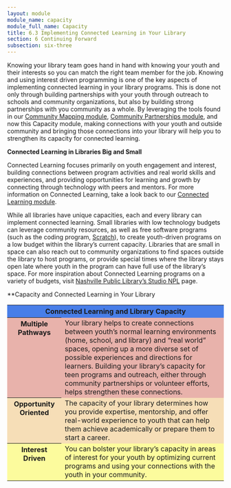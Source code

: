 ```yaml
---
layout: module
module_name: capacity
module_full_name: Capacity
title: 6.3 Implementing Connected Learning in Your Library
section: 6 Continuing Forward
subsection: six-three
---
```


Knowing your library team goes hand in hand with knowing your youth and their interests so you can match the right team member for the job. Knowing and using interest driven programming is one of the key aspects of implementing connected learning in your library programs. This is done not only through building partnerships with your youth through outreach to schools and community organizations, but also by building strong partnerships with you community as a whole. By leveraging the tools found in our <a href="{{site.url}}{{site.baseurl}}/communitymapping/index.md">Community Mapping module</a>, <a href="{{site.url}}{{site.baseurl}}/communitypartnerships/index.md">Community Partnerships module</a>, and now this Capacity module, making connections with your youth and outside community and bringing those connections into your library will help you to strengthen its capacity for connected learning. 

**Connected Learning in Libraries Big and Small**

Connected Learning focuses primarily on youth engagement and interest, building connections between program activities and real world skills and experiences, and providing opportunities for learning and growth by connecting through technology with peers and mentors. For more information on Connected Learning, take a look back to our <a href="{{site.url}}{{site.baseurl}}/connectedlearning/index.md">Connected Learning module</a>. 

While all libraries have unique capacities, each and every library can implement connected learning. Small libraries with low technology budgets can leverage community resources, as well as free software programs (such as the coding program, <a href="https://scratch.mit.edu/">Scratch</a>), to create youth-driven programs on a low budget within the library’s current capacity. Libraries that are small in space can also reach out to community organizations to find spaces outside the library to host programs, or provide special times where the library stays open late where youth in the program can have full use of the library’s space. For more inspiration about Connected Learning programs on a variety of budgets, visit <a href="http://nashvillepubliclibrary.org/studionpl/">Nashville Public Library’s Studio NPL</a> page. 

**Capacity and Connected Learning in Your Library 

<table>
  <tr><th colspan="2" bgcolor="#487EE8">Connected Learning and Library Capacity</th></tr>
  <tr><th bgcolor="#E8B2AB" valign="top" width="25%"><b>Multiple Pathways</b></th><td bgcolor="#E8B2AB">Your library helps to create connections between youth’s normal learning environments (home, school, and library) and “real world” spaces, opening up a more diverse set of possible experiences and directions for learners. Building your library’s capacity for teen programs and outreach, either through community partnerships or volunteer efforts, helps strengthen these connections.</td></tr>
  <tr><th bgcolor="#F6DEB7" valign="top" width="25%"><b>Opportunity Oriented</b></th><td bgcolor="#F6DEB7">The capacity of your library determines how you provide expertise, mentorship, and offer real-world experience to youth that can help them achieve academically or prepare them to start a career.</td></tr>
  <tr><th bgcolor="#FCFB9D" valign="top" width="25%">Interest Driven</th><td bgcolor="#FCFB9D">You can bolster your library’s capacity in areas of interest for your youth by optimizing current programs and using your connections with the youth in your community.</td></tr>

